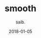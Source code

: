 ---
title: "smooth"
subtitle: "saib."
customForwardUrl: "https://www.youtube.com/watch?v=tKQV1aYqjCY"
displayImg: "https://img.youtube.com/vi/tKQV1aYqjCY/0.jpg"
date: "2018-01-05"
newTab: true 
---